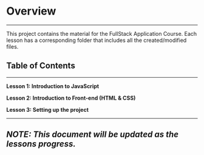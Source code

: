 # Overview

___

This project contains the material for the FullStack Application Course. Each lesson has a corresponding folder that
includes all the created/modified files.

## Table of Contents

---

__Lesson 1: Introduction to JavaScript__

__Lesson 2: Introduction to Front-end (HTML & CSS)__

__Lesson 3: Setting up the project__

---

## ___*NOTE: This document will be updated as the lessons progress.*___
